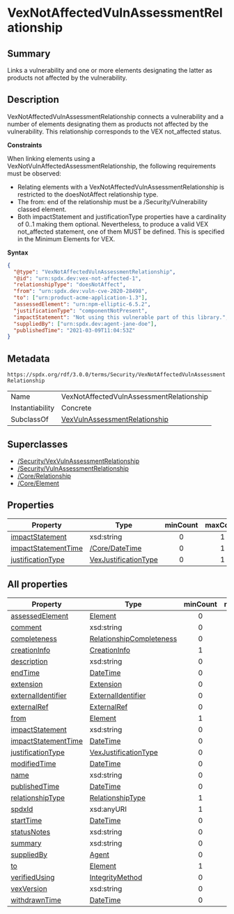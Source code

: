 <!-- Automatically generated by spec-parser v2.3.0 on 2024-07-09T17:43:37.025898+00:00 -->
<!-- SPDX-License-Identifier: Community-Spec-1.0 -->

# VexNotAffectedVulnAssessmentRelationship

## Summary

Links a vulnerability and one or more elements designating the latter as products
not affected by the vulnerability.


## Description

VexNotAffectedVulnAssessmentRelationship connects a vulnerability and a number
of elements designating them as products not affected by the vulnerability.
This relationship corresponds to the VEX not_affected status.

**Constraints**

When linking elements using a VexNotVulnAffectedAssessmentRelationship, the
following requirements must be observed:

- Relating elements with a VexNotAffectedVulnAssessmentRelationship is
  restricted to the doesNotAffect relationship type.
- The from: end of the relationship must be a /Security/Vulnerability classed
  element.
- Both impactStatement and justificationType properties have a cardinality of
  0..1 making them optional. Nevertheless, to produce a valid VEX not_affected
  statement, one of them MUST be defined. This is specified in the Minimum
  Elements for VEX.

**Syntax**

```json
{
  "@type": "VexNotAffectedVulnAssessmentRelationship",
  "@id": "urn:spdx.dev:vex-not-affected-1",
  "relationshipType": "doesNotAffect",
  "from": "urn:spdx.dev:vuln-cve-2020-28498",
  "to": ["urn:product-acme-application-1.3"],
  "assessedElement": "urn:npm-elliptic-6.5.2",
  "justificationType": "componentNotPresent",
  "impactStatement": "Not using this vulnerable part of this library.",
  "suppliedBy": ["urn:spdx.dev:agent-jane-doe"],
  "publishedTime": "2021-03-09T11:04:53Z"
}
```


## Metadata

`https://spdx.org/rdf/3.0.0/terms/Security/VexNotAffectedVulnAssessmentRelationship`


| | |
|---|---|
| Name | VexNotAffectedVulnAssessmentRelationship |
| Instantiability | Concrete |
| SubclassOf | [VexVulnAssessmentRelationship](../Classes/VexVulnAssessmentRelationship.md) |


## Superclasses

* [/Security/VexVulnAssessmentRelationship](../../Security/Classes/VexVulnAssessmentRelationship.md)
* [/Security/VulnAssessmentRelationship](../../Security/Classes/VulnAssessmentRelationship.md)
* [/Core/Relationship](../../Core/Classes/Relationship.md)
* [/Core/Element](../../Core/Classes/Element.md)




## Properties

| Property | Type | minCount | maxCount |
|---|---|:---:|:---:|
| [impactStatement](../Properties/impactStatement.md) | xsd:string | 0 | 1 |
| [impactStatementTime](../Properties/impactStatementTime.md) | [/Core/DateTime](../../Core/Datatypes/DateTime.md) | 0 | 1 |
| [justificationType](../Properties/justificationType.md) | [VexJustificationType](../Vocabularies/VexJustificationType.md) | 0 | 1 |



## All properties

| Property | Type | minCount | maxCount |
|---|---|:---:|:---:|
| [assessedElement](../../Security/Properties/assessedElement.md) | [Element](../../Core/Classes/Element.md) | 0 | 1 |
| [comment](../../Core/Properties/comment.md) | xsd:string | 0 | 1 |
| [completeness](../../Core/Properties/completeness.md) | [RelationshipCompleteness](../../Core/Vocabularies/RelationshipCompleteness.md) | 0 | 1 |
| [creationInfo](../../Core/Properties/creationInfo.md) | [CreationInfo](../../Core/Classes/CreationInfo.md) | 1 | 1 |
| [description](../../Core/Properties/description.md) | xsd:string | 0 | 1 |
| [endTime](../../Core/Properties/endTime.md) | [DateTime](../../Core/Datatypes/DateTime.md) | 0 | 1 |
| [extension](../../Core/Properties/extension.md) | [Extension](../../Extension/Classes/Extension.md) | 0 | * |
| [externalIdentifier](../../Core/Properties/externalIdentifier.md) | [ExternalIdentifier](../../Core/Classes/ExternalIdentifier.md) | 0 | * |
| [externalRef](../../Core/Properties/externalRef.md) | [ExternalRef](../../Core/Classes/ExternalRef.md) | 0 | * |
| [from](../../Core/Properties/from.md) | [Element](../../Core/Classes/Element.md) | 1 | 1 |
| [impactStatement](../../Security/Properties/impactStatement.md) | xsd:string | 0 | 1 |
| [impactStatementTime](../../Security/Properties/impactStatementTime.md) | [DateTime](../../Core/Datatypes/DateTime.md) | 0 | 1 |
| [justificationType](../../Security/Properties/justificationType.md) | [VexJustificationType](../../Security/Vocabularies/VexJustificationType.md) | 0 | 1 |
| [modifiedTime](../../Security/Properties/modifiedTime.md) | [DateTime](../../Core/Datatypes/DateTime.md) | 0 | 1 |
| [name](../../Core/Properties/name.md) | xsd:string | 0 | 1 |
| [publishedTime](../../Security/Properties/publishedTime.md) | [DateTime](../../Core/Datatypes/DateTime.md) | 0 | 1 |
| [relationshipType](../../Core/Properties/relationshipType.md) | [RelationshipType](../../Core/Vocabularies/RelationshipType.md) | 1 | 1 |
| [spdxId](../../Core/Properties/spdxId.md) | xsd:anyURI | 1 | 1 |
| [startTime](../../Core/Properties/startTime.md) | [DateTime](../../Core/Datatypes/DateTime.md) | 0 | 1 |
| [statusNotes](../../Security/Properties/statusNotes.md) | xsd:string | 0 | 1 |
| [summary](../../Core/Properties/summary.md) | xsd:string | 0 | 1 |
| [suppliedBy](../../Core/Properties/suppliedBy.md) | [Agent](../../Core/Classes/Agent.md) | 0 | 1 |
| [to](../../Core/Properties/to.md) | [Element](../../Core/Classes/Element.md) | 1 | * |
| [verifiedUsing](../../Core/Properties/verifiedUsing.md) | [IntegrityMethod](../../Core/Classes/IntegrityMethod.md) | 0 | * |
| [vexVersion](../../Security/Properties/vexVersion.md) | xsd:string | 0 | 1 |
| [withdrawnTime](../../Security/Properties/withdrawnTime.md) | [DateTime](../../Core/Datatypes/DateTime.md) | 0 | 1 |



